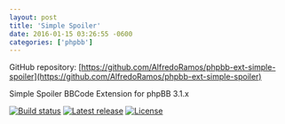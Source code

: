 ```yaml
---
layout: post
title: 'Simple Spoiler'
date: 2016-01-15 03:26:55 -0600
categories: ['phpbb']
---
```


GitHub repository: [https://github.com/AlfredoRamos/phpbb-ext-simple-spoiler](https://github.com/AlfredoRamos/phpbb-ext-simple-spoiler)

Simple Spoiler BBCode Extension for phpBB 3.1.x

[![Build status](https://img.shields.io/travis/AlfredoRamos/phpbb-ext-simple-spoiler/phpBB/v3.1.x.svg?style=flat-square)](https://travis-ci.org/AlfredoRamos/phpbb-ext-simple-spoiler) [![Latest release](https://img.shields.io/packagist/v/alfredoramos/simplespoiler.svg?style=flat-square&label=release)](https://github.com/AlfredoRamos/phpbb-ext-simple-spoiler/releases) [![License](https://img.shields.io/packagist/l/alfredoramos/simplespoiler.svg?style=flat-square)](https://raw.githubusercontent.com/AlfredoRamos/phpbb-ext-simple-spoiler/master/license.txt)
